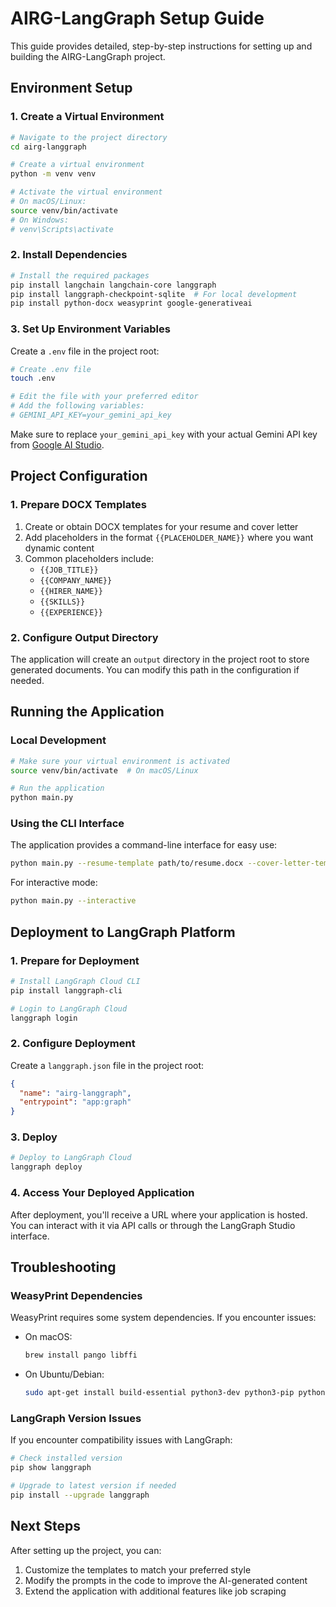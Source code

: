 # AIRG-LangGraph Setup Guide

This guide provides detailed, step-by-step instructions for setting up and building the AIRG-LangGraph project.

## Environment Setup

### 1. Create a Virtual Environment

```bash
# Navigate to the project directory
cd airg-langgraph

# Create a virtual environment
python -m venv venv

# Activate the virtual environment
# On macOS/Linux:
source venv/bin/activate
# On Windows:
# venv\Scripts\activate
```

### 2. Install Dependencies

```bash
# Install the required packages
pip install langchain langchain-core langgraph
pip install langgraph-checkpoint-sqlite  # For local development
pip install python-docx weasyprint google-generativeai
```

### 3. Set Up Environment Variables

Create a `.env` file in the project root:

```bash
# Create .env file
touch .env

# Edit the file with your preferred editor
# Add the following variables:
# GEMINI_API_KEY=your_gemini_api_key
```

Make sure to replace `your_gemini_api_key` with your actual Gemini API key from [Google AI Studio](https://aistudio.google.com/app/apikey).

## Project Configuration

### 1. Prepare DOCX Templates

1. Create or obtain DOCX templates for your resume and cover letter
2. Add placeholders in the format `{{PLACEHOLDER_NAME}}` where you want dynamic content
3. Common placeholders include:
   - `{{JOB_TITLE}}`
   - `{{COMPANY_NAME}}`
   - `{{HIRER_NAME}}`
   - `{{SKILLS}}`
   - `{{EXPERIENCE}}`

### 2. Configure Output Directory

The application will create an `output` directory in the project root to store generated documents. You can modify this path in the configuration if needed.

## Running the Application

### Local Development

```bash
# Make sure your virtual environment is activated
source venv/bin/activate  # On macOS/Linux

# Run the application
python main.py
```

### Using the CLI Interface

The application provides a command-line interface for easy use:

```bash
python main.py --resume-template path/to/resume.docx --cover-letter-template path/to/cover_letter.docx --job-title "Software Engineer" --company-name "Example Corp" --job-description "Job description text..." --company-overview "Company overview text..."
```

For interactive mode:

```bash
python main.py --interactive
```

## Deployment to LangGraph Platform

### 1. Prepare for Deployment

```bash
# Install LangGraph Cloud CLI
pip install langgraph-cli

# Login to LangGraph Cloud
langgraph login
```

### 2. Configure Deployment

Create a `langgraph.json` file in the project root:

```json
{
  "name": "airg-langgraph",
  "entrypoint": "app:graph"
}
```

### 3. Deploy

```bash
# Deploy to LangGraph Cloud
langgraph deploy
```

### 4. Access Your Deployed Application

After deployment, you'll receive a URL where your application is hosted. You can interact with it via API calls or through the LangGraph Studio interface.

## Troubleshooting

### WeasyPrint Dependencies

WeasyPrint requires some system dependencies. If you encounter issues:

- On macOS:
  ```bash
  brew install pango libffi
  ```

- On Ubuntu/Debian:
  ```bash
  sudo apt-get install build-essential python3-dev python3-pip python3-setuptools python3-wheel python3-cffi libcairo2 libpango-1.0-0 libpangocairo-1.0-0 libgdk-pixbuf2.0-0 libffi-dev shared-mime-info
  ```

### LangGraph Version Issues

If you encounter compatibility issues with LangGraph:

```bash
# Check installed version
pip show langgraph

# Upgrade to latest version if needed
pip install --upgrade langgraph
```

## Next Steps

After setting up the project, you can:

1. Customize the templates to match your preferred style
2. Modify the prompts in the code to improve the AI-generated content
3. Extend the application with additional features like job scraping